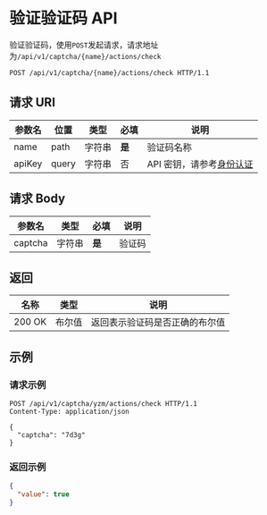 # 验证验证码 API

验证验证码，使用`POST`发起请求，请求地址为`/api/v1/captcha/{name}/actions/check`

```http
POST /api/v1/captcha/{name}/actions/check HTTP/1.1
```

## 请求 URI

| 参数名 | 位置  | 类型   | 必填   | 说明                                          |
| ------ | ----- | ------ | ------ | --------------------------------------------- |
| name   | path  | 字符串 | **是** | 验证码名称                                    |
| apiKey | query | 字符串 | 否     | API 密钥，请参考[身份认证](authentication.md) |

## 请求 Body

| 参数名  | 类型   | 必填   | 说明   |
| ------- | ------ | ------ | ------ |
| captcha | 字符串 | **是** | 验证码 |

## 返回

| 名称   | 类型   | 说明                           |
| ------ | ------ | ------------------------------ |
| 200 OK | 布尔值 | 返回表示验证码是否正确的布尔值 |

## 示例

### 请求示例

```http
POST /api/v1/captcha/yzm/actions/check HTTP/1.1
Content-Type: application/json

{
  "captcha": "7d3g"
}
```

### 返回示例

```json
{
  "value": true
}
```
